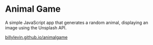 # Animal Game

A simple JavaScript app that generates a random animal, displaying an image using the Unsplash API. 

[billylevin.github.io/animalgame](https://billylevin.github.io/animalgame/)